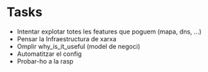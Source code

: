 # Tasks

- Intentar explotar totes les features que poguem (mapa, dns, ...)
- Pensar la Infraestructura de xarxa
- Omplir why_is_it_useful (model de negoci)
- Automatitzar el config
- Probar-ho a la rasp
